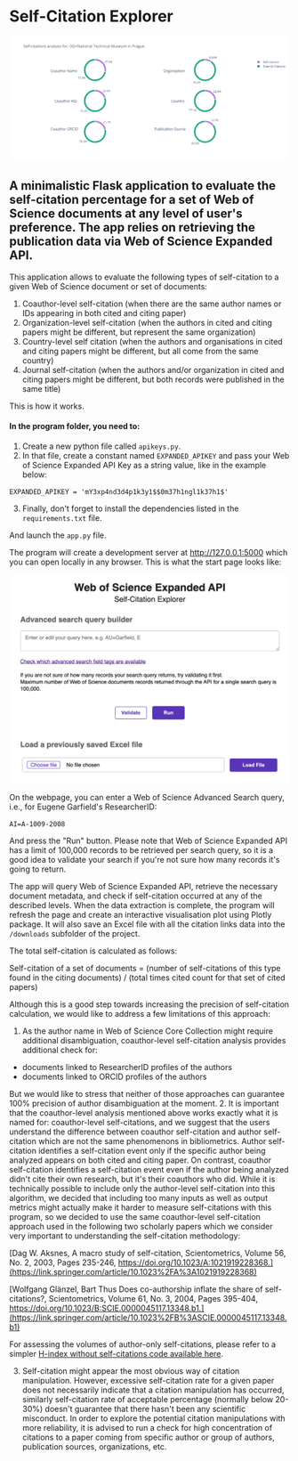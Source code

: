 # Self-Citation Explorer

![Example visualisation](screenshots/plot.png)

## A minimalistic Flask application to evaluate the self-citation percentage for a set of Web of Science documents at any level of user's preference. The app relies on retrieving the publication data via Web of Science Expanded API.


This application allows to evaluate the following types of self-citation to a given Web of Science document or set of documents:
1. Coauthor-level self-citation (when there are the same author names or IDs appearing in both cited and citing paper)
2. Organization-level self-citation (when the authors in cited and citing papers might be different, but represent the same organization)
3. Country-level self citation (when the authors and organisations in cited and citing papers might be different, but all come from the same country)
4. Journal self-citation (when the authors and/or organization in cited and citing papers might be different, but both records were published in the same title)

This is how it works.

#### In the program folder, you need to:
1. Create a new python file called `apikeys.py`.
2. In that file, create a constant named `EXPANDED_APIKEY` and pass your Web of Science Expanded API Key as a string value, like in the example below:
```
EXPANDED_APIKEY = 'mY3xp4nd3d4p1k3y1$$0m37h1ngl1k37h1$'
```
3. Finally, don't forget to install the dependencies listed in the `requirements.txt` file.

And launch the `app.py` file.

The program will create a development server at http://127.0.0.1:5000 which you can open locally in any browser. This is what the start page looks like:

![Start page](screenshots/start_page.png)

On the webpage, you can enter a Web of Science Advanced Search query, i.e., for Eugene Garfield's ResearcherID:

```
AI=A-1009-2008
```

And press the "Run" button. Please note that Web of Science Expanded API has a limit of 100,000 records to be retrieved per search query, so it is a good idea to validate your search if you're not sure how many records it's going to return.

The app will query Web of Science Expanded API, retrieve the necessary document metadata, and check if self-citation occurred at any of the described levels. When the data extraction is complete, the program will refresh the page and create an interactive visualisation plot using Plotly package. It will also save an Excel file with all the citation links data into the `/downloads` subfolder of the project.

The total self-citation is calculated as follows:

Self-citation of a set of documents = (number of self-citations of this type found in the citing documents) / (total times cited count for that set of cited papers)

Although this is a good step towards increasing the precision of self-citation calculation, we would like to address a few limitations of this approach:

1. As the author name in Web of Science Core Collection might require additional disambiguation, coauthor-level self-citation analysis provides additional check for:
- documents linked to ResearcherID profiles of the authors
- documents linked to ORCID profiles of the authors

But we would like to stress that neither of those approaches can guarantee 100% precision of author disambiguation at the moment.
2. It is important that the coauthor-level analysis mentioned above works exactly what it is named for: coauthor-level self-citations, and we suggest that the users understand the difference between coauthor self-citation and author self-citation which are not the same phenomenons in bibliometrics. Author self-citation identifies a self-citation event only if the specific author being analyzed appears on both cited and citing paper. On contrast, coauthor self-citation identifies a self-citation event even if the author being analyzed didn't cite their own research, but it's their coauthors who did. While it is technically possible to include only the author-level self-citation into this algorithm, we decided that including too many inputs as well as output metrics might actually make it harder to measure self-citations with this program, so we decided to use the same coauthor-level self-citation approach used in the following two scholarly papers which we consider very important to understanding the self-citation methodology:

[Dag W. Aksnes,
A macro study of self-citation,
Scientometrics,
Volume 56, No. 2,
2003,
Pages 235-246,
https://doi.org/10.1023/A:1021919228368.](https://link.springer.com/article/10.1023%2FA%3A1021919228368)

[Wolfgang Glänzel, Bart Thus
Does co-authorship inflate the share of self-citations?,
Scientometrics,
Volume 61, No. 3,
2004,
Pages 395-404,
https://doi.org/10.1023/B:SCIE.0000045117.13348.b1.](https://link.springer.com/article/10.1023%2FB%3ASCIE.0000045117.13348.b1)

For assessing the volumes of author-only self-citations, please refer to a simpler [H-index without self-citations code available here](https://github.com/clarivate/wos_api_usecases/tree/main/researcherid-based_h-index_excluding_self-citations/).

3. Self-citation might appear the most obvious way of citation manipulation. However, excessive self-citation rate for a given paper does not necessarily indicate that a citation manipulation has occurred, similarly self-citation rate of acceptable percentage (normally below 20-30%) doesn't guarantee that there hasn't been any scientific misconduct. In order to explore the potential citation manipulations with more reliability, it is advised to run a check for high concentration of citations to a paper coming from specific author or group of authors, publication sources, organizations, etc.
